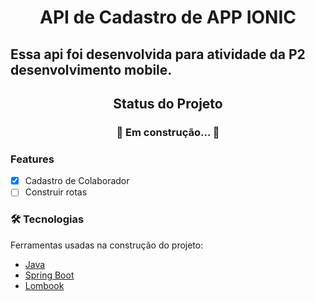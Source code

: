 <h1 align="center">API de Cadastro de APP IONIC</h1>

## Essa api foi desenvolvida para atividade da P2 desenvolvimento mobile.

<h2 align="center">Status do Projeto</h2>
<h3 align="center">
🚧 Em construção...  🚧
</h3>

### Features

- [x] Cadastro de Colaborador
- [ ] Construir rotas

### 🛠 Tecnologias

Ferramentas usadas na construção do projeto:

- [Java](https://www.java.com/pt-BR/)
- [Spring Boot](https://spring.io/)
- [Lombook](https://projectlombok.org/)
